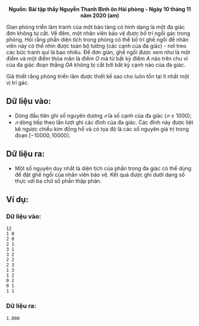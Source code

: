 **<center>Nguồn: Bài tập thầy Nguyễn Thanh Bình ôn Hải phòng - Ngày 10 tháng 11 năm 2020 (am)</center>**

Gian phòng triển lãm tranh của một bảo tàng có hình dạng là một đa giác đơn không tự cắt. Về đêm, một nhân viên bảo vệ được bố trí ngồi gác trong phòng. Hỏi rằng phần diện tích trong phòng có thể bố trí ghế ngồi để nhân viên này có thể nhìn được toàn bộ tường (các cạnh của đa giác) - nơi treo các bức tranh quí là bao nhiêu. Để đơn giản, ghế ngồi được xem như là một điểm và một điểm thỏa mãn là điểm $O$ mà từ bất kỳ điểm $A$ nào trên chu vi của đa giác đoạn thẳng $OA$ không bị cắt bởi bất kỳ cạnh nào của đa giác.

Giả thiết rằng phòng triển lãm được thiết kế sao cho luôn tồn tại ít nhất một vị trí gác. 

## Dữ liệu vào:
- Dòng đầu tiên ghi số nguyên dương $𝑛$ là số cạnh của đa giác $(𝑛 ≤ 1000)$;
- $𝑛$ dòng tiếp theo lần lượt ghi các đỉnh của đa giác. Các đỉnh này được liệt kê ngược chiều kim đồng hồ và có tọa độ là các số nguyên giá trị trong đoạn $[-10000,10000]$.

## Dữ liệu ra:
- Một số nguyên duy nhất là diện tích của phần trong đa giác có thể dùng để đặt ghế ngồi của nhân viên bảo vệ. Kết quả được ghi dưới dạng số thực với ba chữ số phần thập phân.

## Ví dụ:
### Dữ liệu vào:
```
12
1 0
2 0
2 1
3 1
3 2
2 2
2 3
1 3
1 2
0 2
0 1
1 1
```

### Dữ liệu ra:
```
1.000
```